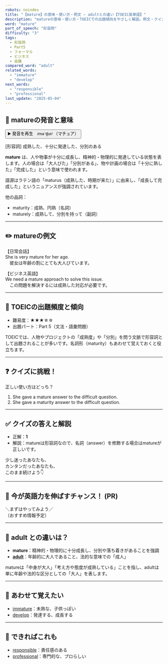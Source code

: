 ```yaml
---
robots: noindex
title: "【mature】の意味・使い方・例文 ― adultとの違い【TOEIC英単語】"
description: "matureの意味・使い方・TOEICでの出題傾向をやさしく解説。例文・クイズ付きでadultとの違いもわかりやすく学べます。"
word: "mature"
part_of_speech: "形容詞"
difficulty: "3"
tags:
  - 形容詞
  - Part5
  - フォーマル
  - ビジネス
  - 会議
compared_word: "adult"
related_words:
  - "immature"
  - "develop"
next_words:
  - "responsible"
  - "professional"
last_update: "2025-05-04"
---
```


## 🔰 matureの発音と意味

<button class="play-audio" onclick="playTTS('mature')">
  <span class="play-audio-main">
    ▶️ 発音を再生　/məˈtʃʊr/
  </span>
  <span class="play-audio-sub">
    （マチュア）
  </span>
</button>

[形容詞] 成熟した、十分に発達した、分別のある

**mature** は、人や物事が十分に成長し、精神的・物理的に発達している状態を表します。人の場合は「大人びた」「分別がある」、物や計画の場合は「十分に熟した」「完成した」という意味で使われます。

語源はラテン語の「maturus（成熟した、時期が来た）」に由来し、「成長して完成した」というニュアンスが強調されています。

他の品詞：  
- maturity：成熟、円熟（名詞）
- maturely：成熟して、分別を持って（副詞）

---

## ✏️ matureの例文

【日常会話】  
She is very mature for her age.  
　彼女は年齢の割にとても大人びています。

【ビジネス英語】  
We need a mature approach to solve this issue.  
　この問題を解決するには成熟した対応が必要です。

---

## 🎯 TOEICの出題頻度と傾向

- 難易度：★★★☆☆
- 出題パート：Part 5（文法・語彙問題）

TOEICでは、人物やプロジェクトの「成熟度」や「分別」を問う文脈で形容詞として出題されることが多いです。名詞形（maturity）もあわせて覚えておくと役立ちます。

---

## ❓ クイズに挑戦！

正しい使い方はどっち？

1. She gave a mature answer to the difficult question.  
2. She gave a maturity answer to the difficult question.

---

## ✅ クイズの答えと解説

- 正解：**1**
- 解説：matureは形容詞なので、名詞（answer）を修飾する場合はmatureが正しいです。

少し迷ったあなたも、  
カンタンだったあなたも、  
このまま続けよう👇️

---

## 🚀 今が英語力を伸ばすチャンス！ (PR)

<div class="info-center">
＼まずはやってみよう／<br>  
（おすすめ情報予定）
</div>

---

## 🤔  adult との違いは？

- **mature**：精神的・物理的に十分成長し、分別や落ち着きがあることを強調
- **[adult](/word/adult/)**：年齢的に大人であること、法的な意味での「成人」

matureは「中身が大人」「考え方や態度が成熟している」ことを指し、adultは単に年齢や法的な区分としての「大人」を表します。

---

## 🧩 あわせて覚えたい

- [immature](/word/immature/)：未熟な、子供っぽい
- [develop](/word/develop/)：発達する、成長する

---

## 📖 できればこれも

- [responsible](/word/responsible/)：責任感のある
- [professional](/word/professional/)：専門的な、プロらしい

<!-- cvid: aid00_bid08 -->
